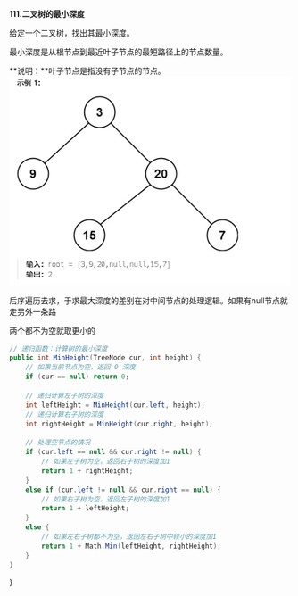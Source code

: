 **111.二叉树的最小深度**

给定一个二叉树，找出其最小深度。

最小深度是从根节点到最近叶子节点的最短路径上的节点数量。

**说明：**叶子节点是指没有子节点的节点。
![QQ_1737954931162](./8.二叉树的最小深度.assets/QQ_1737954931162.png)

后序遍历去求，于求最大深度的差别在对中间节点的处理逻辑。如果有null节点就走另外一条路

两个都不为空就取更小的

```c#
// 递归函数：计算树的最小深度
public int MinHeight(TreeNode cur, int height) {
    // 如果当前节点为空，返回 0 深度
    if (cur == null) return 0;

    // 递归计算左子树的深度
    int leftHeight = MinHeight(cur.left, height);
    // 递归计算右子树的深度
    int rightHeight = MinHeight(cur.right, height);

    // 处理空节点的情况
    if (cur.left == null && cur.right != null) {
        // 如果左子树为空，返回右子树的深度加1
        return 1 + rightHeight;
    }
    else if (cur.left != null && cur.right == null) {
        // 如果右子树为空，返回左子树的深度加1
        return 1 + leftHeight;
    }
    else {
        // 如果左右子树都不为空，返回左右子树中较小的深度加1
        return 1 + Math.Min(leftHeight, rightHeight);
    }
}
```
}